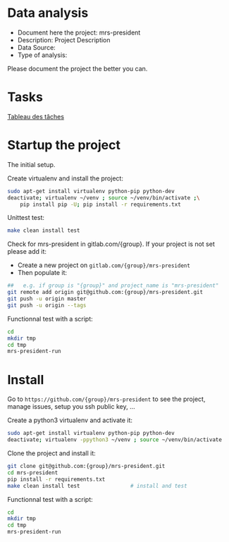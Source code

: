 # Data analysis
- Document here the project: mrs-president
- Description: Project Description
- Data Source:
- Type of analysis:

Please document the project the better you can.

# Tasks

[Tableau des tâches](https://github.com/users/VincentLandreau/projects/2)

# Startup the project

The initial setup.

Create virtualenv and install the project:
```bash
sudo apt-get install virtualenv python-pip python-dev
deactivate; virtualenv ~/venv ; source ~/venv/bin/activate ;\
    pip install pip -U; pip install -r requirements.txt
```

Unittest test:
```bash
make clean install test
```

Check for mrs-president in gitlab.com/{group}.
If your project is not set please add it:

- Create a new project on `gitlab.com/{group}/mrs-president`
- Then populate it:

```bash
##   e.g. if group is "{group}" and project_name is "mrs-president"
git remote add origin git@github.com:{group}/mrs-president.git
git push -u origin master
git push -u origin --tags
```

Functionnal test with a script:

```bash
cd
mkdir tmp
cd tmp
mrs-president-run
```

# Install

Go to `https://github.com/{group}/mrs-president` to see the project, manage issues,
setup you ssh public key, ...

Create a python3 virtualenv and activate it:

```bash
sudo apt-get install virtualenv python-pip python-dev
deactivate; virtualenv -ppython3 ~/venv ; source ~/venv/bin/activate
```

Clone the project and install it:

```bash
git clone git@github.com:{group}/mrs-president.git
cd mrs-president
pip install -r requirements.txt
make clean install test                # install and test
```
Functionnal test with a script:

```bash
cd
mkdir tmp
cd tmp
mrs-president-run
```
